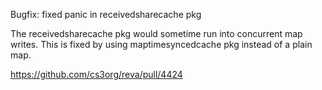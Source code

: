 Bugfix: fixed panic in receivedsharecache pkg

The receivedsharecache pkg would sometime run into concurrent map writes. This is fixed by using maptimesyncedcache pkg instead of a plain map.

https://github.com/cs3org/reva/pull/4424
